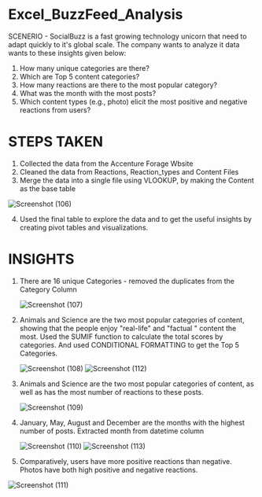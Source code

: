 # Excel_BuzzFeed_Analysis
SCENERIO - 
SocialBuzz is a fast growing technology unicorn that need to adapt quickly to it's global scale. The company wants to analyze it data wants to these insights given below:

1) How many unique categories are there?
2) Which are Top 5 content categories?
3) How many reactions are there to the most popular category?
4) What was the month with the most posts?
5) Which content types (e.g., photo) elicit the most positive and negative reactions from users?

# STEPS TAKEN
1) Collected the data from the Accenture Forage Wbsite
2) Cleaned the data from Reactions, Reaction_types and Content Files 
3) Merge the data into a single file using VLOOKUP, by making the Content as the base table
   
  ![Screenshot (106)](https://github.com/PSinglaAnalytics2003/Excel_BuzzFeed_Analysis/assets/168019114/9d0e4ea2-80c5-4ca6-8318-68eae23a3700)
 
4) Used the final table to explore the data and to get the useful insights by creating pivot tables and visualizations.
   
# INSIGHTS
1) There are 16 unique Categories - removed the duplicates from the Category Column
   
   ![Screenshot (107)](https://github.com/PSinglaAnalytics2003/Excel_BuzzFeed_Analysis/assets/168019114/1b75aa9d-3386-4106-bc3e-0eaa2be355ce)

2) Animals and Science are the two most popular  categories of content, showing that the  people enjoy "real-life"  and  "factual " content the most. Used the SUMIF function to calculate the total scores by categories. And used CONDITIONAL FORMATTING to get the Top 5 Categories. 

   ![Screenshot (108)](https://github.com/PSinglaAnalytics2003/Excel_BuzzFeed_Analysis/assets/168019114/b542e853-bb2a-4365-82af-c7bb152ea801)
   ![Screenshot (112)](https://github.com/PSinglaAnalytics2003/Excel_BuzzFeed_Analysis/assets/168019114/106e59f4-6ea9-4f05-ac90-8914838c66c7)

   
3) Animals and Science are the two most popular  categories of content,  as well as has the most number of reactions to these posts.
   
   ![Screenshot (109)](https://github.com/PSinglaAnalytics2003/Excel_BuzzFeed_Analysis/assets/168019114/575bb4c5-e624-4ca7-948d-66a77fdb17e9)

4) January, May, August  and December are the months with the highest number of posts. Extracted month from datetime column
   
   ![Screenshot (110)](https://github.com/PSinglaAnalytics2003/Excel_BuzzFeed_Analysis/assets/168019114/6d24257c-2fab-4d81-bd39-11ee71d45cd1)
![Screenshot (113)](https://github.com/PSinglaAnalytics2003/Excel_BuzzFeed_Analysis/assets/168019114/750fa9c6-b631-44b0-a601-6ad01d092e7c)

5) Comparatively, users have more positive reactions than negative. Photos have both high positive and negative reactions.

![Screenshot (111)](https://github.com/PSinglaAnalytics2003/Excel_BuzzFeed_Analysis/assets/168019114/94f41cfc-f60c-4319-a8fd-58074e9a1532)



